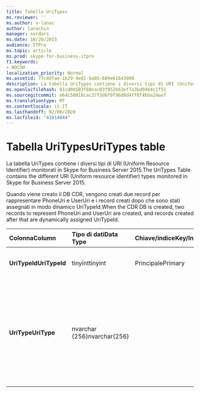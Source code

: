 ```yaml
---
title: Tabella UriTypes
ms.reviewer: ''
ms.author: v-lanac
author: lanachin
manager: serdars
ms.date: 10/20/2015
audience: ITPro
ms.topic: article
ms.prod: skype-for-business-itpro
f1.keywords:
- NOCSH
localization_priority: Normal
ms.assetid: 77c4dfae-1b29-4e81-ba05-609e61643998
description: La tabella UriTypes contiene i diversi tipi di URI (Uniform Resource Identifier) monitorati in Skype for Business Server 2015.
ms.openlocfilehash: 81cd00503f88eac03f952b63ef7a3bd9464c1f51
ms.sourcegitcommit: e64c50818cac37f3d6f0f96d0d4ff0f4bba24aef
ms.translationtype: MT
ms.contentlocale: it-IT
ms.lasthandoff: 02/06/2020
ms.locfileid: "41814844"
---
```

# <a name="uritypes-table"></a><span data-ttu-id="0cfd3-103">Tabella UriTypes</span><span class="sxs-lookup"><span data-stu-id="0cfd3-103">UriTypes table</span></span>
 
<span data-ttu-id="0cfd3-104">La tabella UriTypes contiene i diversi tipi di URI (Uniform Resource Identifier) monitorati in Skype for Business Server 2015.</span><span class="sxs-lookup"><span data-stu-id="0cfd3-104">The UriTypes Table contains the different URI (Uniform resource identifier) types monitored in Skype for Business Server 2015.</span></span>

<span data-ttu-id="0cfd3-105">Quando viene creato il DB CDR, vengono creati due record per rappresentare PhoneUri e UserUri e i record creati dopo che sono stati assegnati in modo dinamico UriTypeId.</span><span class="sxs-lookup"><span data-stu-id="0cfd3-105">When the CDR DB is created, two records to represent PhoneUri and UserUri are created, and records created after that are dynamically assigned UriTypeId.</span></span> 
  
|<span data-ttu-id="0cfd3-106">**Colonna**</span><span class="sxs-lookup"><span data-stu-id="0cfd3-106">**Column**</span></span>|<span data-ttu-id="0cfd3-107">**Tipo di dati**</span><span class="sxs-lookup"><span data-stu-id="0cfd3-107">**Data Type**</span></span>|<span data-ttu-id="0cfd3-108">**Chiave/indice**</span><span class="sxs-lookup"><span data-stu-id="0cfd3-108">**Key/Index**</span></span>|<span data-ttu-id="0cfd3-109">**Dettagli**</span><span class="sxs-lookup"><span data-stu-id="0cfd3-109">**Details**</span></span>|
|:-----|:-----|:-----|:-----|
|<span data-ttu-id="0cfd3-110">**UriTypeId**</span><span class="sxs-lookup"><span data-stu-id="0cfd3-110">**UriTypeId**</span></span> <br/> |<span data-ttu-id="0cfd3-111">tinyint</span><span class="sxs-lookup"><span data-stu-id="0cfd3-111">tinyint</span></span>  <br/> |<span data-ttu-id="0cfd3-112">Principale</span><span class="sxs-lookup"><span data-stu-id="0cfd3-112">Primary</span></span>  <br/> |<span data-ttu-id="0cfd3-113">Identificatore univoco assegnato a un tipo URI.</span><span class="sxs-lookup"><span data-stu-id="0cfd3-113">Unique identifier assigned to a URI type.</span></span>  <br/> <span data-ttu-id="0cfd3-114">Valori possibili-da 0 a 255</span><span class="sxs-lookup"><span data-stu-id="0cfd3-114">Possible values - 0 to 255</span></span> |
|<span data-ttu-id="0cfd3-115">**UriType**</span><span class="sxs-lookup"><span data-stu-id="0cfd3-115">**UriType**</span></span> <br/> |<span data-ttu-id="0cfd3-116">nvarchar (256)</span><span class="sxs-lookup"><span data-stu-id="0cfd3-116">nvarchar(256)</span></span>  <br/> || <span data-ttu-id="0cfd3-117">Descrizioni dei diversi tipi di URI.</span><span class="sxs-lookup"><span data-stu-id="0cfd3-117">Descriptions of the different URI types.</span></span> <span data-ttu-id="0cfd3-118">I valori seguenti sono pre-assegnati:</span><span class="sxs-lookup"><span data-stu-id="0cfd3-118">The following values are pre-assigned:</span></span> <br/>  <span data-ttu-id="0cfd3-119">URI 1-Phone</span><span class="sxs-lookup"><span data-stu-id="0cfd3-119">1 - Phone Uri</span></span> <br/>  <span data-ttu-id="0cfd3-120">0-URI utente</span><span class="sxs-lookup"><span data-stu-id="0cfd3-120">0 - User Uri</span></span> <br/> <br/>  <span data-ttu-id="0cfd3-121">Altri tipi possibili includono:</span><span class="sxs-lookup"><span data-stu-id="0cfd3-121">Other possible types include:</span></span> <br/><span data-ttu-id="0cfd3-122">conf:applicationsharing</span><span class="sxs-lookup"><span data-stu-id="0cfd3-122">conf:applicationsharing</span></span> <br/> <span data-ttu-id="0cfd3-123">conf:audio-video</span><span class="sxs-lookup"><span data-stu-id="0cfd3-123">conf:audio-video</span></span><br/> <span data-ttu-id="0cfd3-124">conf: chat</span><span class="sxs-lookup"><span data-stu-id="0cfd3-124">conf:chat</span></span><br/>    <span data-ttu-id="0cfd3-125">conf:focus</span><span class="sxs-lookup"><span data-stu-id="0cfd3-125">conf:focus</span></span><br/>   <span data-ttu-id="0cfd3-126">MRA</span><span class="sxs-lookup"><span data-stu-id="0cfd3-126">mras</span></span><br/>
